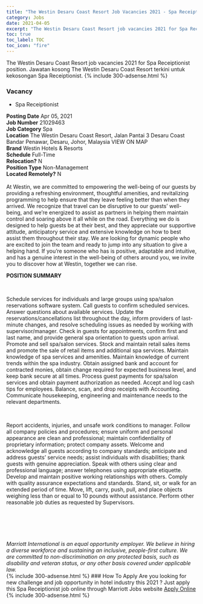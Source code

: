 ```yaml
---
title: "The Westin Desaru Coast Resort Job Vacancies 2021 - Spa Receiptionist" 
category: Jobs 
date: 2021-04-05 
excerpt: "The Westin Desaru Coast Resort job vacancies 2021 for Spa Receiptionist position. Jawatan kosong The Westin Desaru Coast Resort terkini untuk kekosongan Spa Receiptionist." 
toc: true 
toc_label: TOC 
toc_icon: "fire" 
--- 
```


The Westin Desaru Coast Resort job vacancies 2021 for Spa Receiptionist position. Jawatan kosong The Westin Desaru Coast Resort terkini untuk kekosongan Spa Receiptionist. 
{% include 300-adsense.html %} 
### Vacancy 
- Spa Receiptionist 
<div><div><b>Posting Date</b> Apr 05, 2021<br><b>Job Number</b> 21029463<br><b>Job Category</b> Spa<br><b>Location</b> The Westin Desaru Coast Resort, Jalan Pantai 3 Desaru Coast Bandar Penawar, Desaru, Johor, Malaysia VIEW ON MAP<br><b>Brand</b> Westin Hotels &amp; Resorts<br><b>Schedule</b> Full-Time<br><b>Relocation?</b> N<br><b>Position Type</b> Non-Management<br><b>Located Remotely?</b> N<br><br>At Westin, we are committed to empowering the well-being of our guests by providing a refreshing environment, thoughtful amenities, and revitalizing programming to help ensure that they leave feeling better than when they arrived. We recognize that travel can be disruptive to our guests&#8217; well-being, and we&#8217;re energized to assist as partners in helping them maintain control and soaring above it all while on the road. Everything we do is designed to help guests be at their best, and they appreciate our supportive attitude, anticipatory service and extensive knowledge on how to best assist them throughout their stay. We are looking for dynamic people who are excited to join the team and ready to jump into any situation to give a helping hand. If you&#8217;re someone who has is positive, adaptable and intuitive, and has a genuine interest in the well-being of others around you, we invite you to discover how at Westin, together we can rise.<br></div><div> <p><strong>POSITION SUMMARY</strong></p> <p>&#160;</p> <p>Schedule services for individuals and large groups using spa/salon reservations software system. Call guests to confirm scheduled services. Answer questions about available services. Update the reservations/cancellations list throughout the day, inform providers of last-minute changes, and resolve scheduling issues as needed by working with supervisor/manager. Check in guests for appointments, confirm first and last name, and provide general spa orientation to guests upon arrival. Promote and sell spa/salon services. Stock and maintain retail sales items and promote the sale of retail items and additional spa services. Maintain knowledge of spa services and amenities. Maintain knowledge of current trends within the spa industry. Obtain assigned bank and account for contracted monies, obtain change required for expected business level, and keep bank secure at all times. Process guest payments for spa/salon services and obtain payment authorization as needed. Accept and log cash tips for employees. Balance, scan, and drop receipts with Accounting. Communicate housekeeping, engineering and maintenance needs to the relevant departments.</p> <p>&#160;</p> <p>Report accidents, injuries, and unsafe work conditions to manager. Follow all company policies and procedures; ensure uniform and personal appearance are clean and professional; maintain confidentiality of proprietary information; protect company assets. Welcome and acknowledge all guests according to company standards; anticipate and address guests&#8217; service needs; assist individuals with disabilities; thank guests with genuine appreciation. Speak with others using clear and professional language; answer telephones using appropriate etiquette. Develop and maintain positive working relationships with others. Comply with quality assurance expectations and standards. Stand, sit, or walk for an extended period of time. Move, lift, carry, push, pull, and place objects weighing less than or equal to 10 pounds without assistance. Perform other reasonable job duties as requested by Supervisors.</p> <p>&#160;</p> <p>&#160;</p> </div> <div> &#160;</div> <em>Marriott International is an equal opportunity employer.&#160;We believe in hiring a diverse workforce and sustaining an inclusive, people-first culture.&#160;We are committed to non-discrimination on&#160;any&#160;protected&#160;basis, such as disability and veteran status, or any other basis covered under applicable law.</em><br></div> 
{% include 300-adsense.html %} 
### How To Apply 
Are you looking for new challenge and job opportunity in hotel industry this 2021 ?
Just apply this Spa Receiptionist job online through Marriott Jobs website 
<a href="https://jobs.marriott.com/marriott/jobs/21029463?lang=en-us" class="btn btn--info" target="_blank" rel="nofollow noopenner">Apply Online</a> 
{% include 300-adsense.html %} 